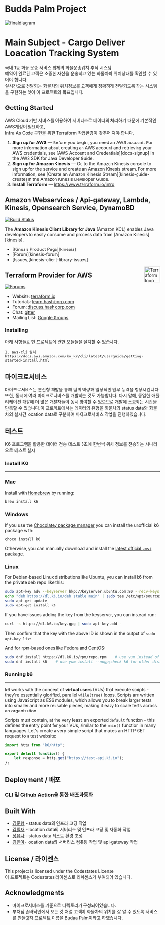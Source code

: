 # Budda Palm Project
![finaldiagram](https://user-images.githubusercontent.com/96624366/171095858-7d9057a1-b9b7-4cd1-972b-6690c36fadb4.png)

# Main Subject - Cargo Deliver Loacation Tracking System 
국내 1등 화물 운송 서비스 업체의 화물운송위치 추적 시스템  
예약이 완료된 고객은 소중한 자산을 운송하고 있는 화물차의 위치상태를 확인할 수 있어야 합니다.    
실시간으로 전달되는 화물차의 위치정보를 고객에게 정확하게 전달되도록 하는 시스템을 구현하는 것이 이 프로젝트의 목표입니다. 

## Getting Started

AWS Cloud 기반 서비스를 이용하여 서버리스로 데이터의 처리하기 때문에 기본적인 AWS계정이 필요하고,   
Infra As Code 구현을 위한 Terraform 작업환경이 갖추어 져야 합니다. 

1. **Sign up for AWS** &mdash; Before you begin, you need an AWS account. For more information about creating an AWS account and retrieving your AWS credentials, see [AWS Account and Credentials][docs-signup] in the AWS SDK for Java Developer Guide.
1. **Sign up for Amazon Kinesis** &mdash; Go to the Amazon Kinesis console to sign up for the service and create an Amazon Kinesis stream. For more information, see [Create an Amazon Kinesis Stream][kinesis-guide-create] in the Amazon Kinesis Developer Guide.
1. **Install Terraform** &mdash; https://www.terraform.io/intro


## Amazon Webservices / Api-gateway, Lambda, Kinesis, Opensearch Service, DynamoBD
[![Build Status](https://travis-ci.org/awslabs/amazon-kinesis-client.svg?branch=master)](https://travis-ci.org/awslabs/amazon-kinesis-client)

The **Amazon Kinesis Client Library for Java** (Amazon KCL) enables Java developers to easily consume and process data from [Amazon Kinesis][kinesis].

* [Kinesis Product Page][kinesis]
* [Forum][kinesis-forum]
* [Issues][kinesis-client-library-issues]



<a href="https://terraform.io">
    <img src=".github/terraform_logo.svg" alt="Terraform logo" title="Terraform" align="right" height="50" />
</a>

## Terraform Provider for AWS

[![Forums][discuss-badge]][discuss]

[discuss-badge]: https://img.shields.io/badge/discuss-terraform--aws-623CE4.svg?style=flat
[discuss]: https://discuss.hashicorp.com/c/terraform-providers/tf-aws/

- Website: [terraform.io](https://terraform.io)
- Tutorials: [learn.hashicorp.com](https://learn.hashicorp.com/terraform?track=getting-started#getting-started)
- Forum: [discuss.hashicorp.com](https://discuss.hashicorp.com/c/terraform-providers/tf-aws/)
- Chat: [gitter](https://gitter.im/hashicorp-terraform/Lobby)
- Mailing List: [Google Groups](http://groups.google.com/group/terraform-tool)





### Installing 

아래 사항들로 현 프로젝트에 관한 모듈들을 설치할 수 있습니다.

```
1. aws-cli 설치
https://docs.aws.amazon.com/ko_kr/cli/latest/userguide/getting-started-install.html

```

## 마이크로서비스

마이크로서비스는 분산형 개발을 통해 팀의 역량과 일상적인 업무 능력을 향상시킵니다. 또한, 동시에 여러 마이크로서비스를 개발하는 것도 가능합니다. 다시 말해, 동일한 애플리케이션 개발에 더 많은 개발자들이 동시 참여할 수 있으므로 개발에 소요되는 시간을 단축할 수 있습니다.이 프로젝트에서는 데이터의 유형을 화물차의 status data와 화물차의 실시간 location data로 구분하여 마이크로서비스 작업을 진행하였습니다. 



## 테스트 
K6 프로그램을 활용한 데이터 전송 테스트 
3초에 한번씩 위치 정보를 전송하는 시나리오로 테스트 실시

### Install K6
-------

### Mac

Install with [Homebrew](https://brew.sh/) by running:

```bash
brew install k6
```

### Windows

If you use the [Chocolatey package manager](https://chocolatey.org/) you can install the unofficial k6 package with:

```
choco install k6
```

Otherwise, you can manually download and install the [latest official `.msi` package](https://dl.k6.io/msi/k6-latest-amd64.msi).

### Linux

For Debian-based Linux distributions like Ubuntu, you can install k6 from the private deb repo like this:

```bash
sudo apt-key adv --keyserver hkp://keyserver.ubuntu.com:80 --recv-keys C5AD17C747E3415A3642D57D77C6C491D6AC1D69
echo "deb https://dl.k6.io/deb stable main" | sudo tee /etc/apt/sources.list.d/k6.list
sudo apt-get update
sudo apt-get install k6
```

If you have issues adding the key from the keyserver, you can instead run:
```bash
curl -s https://dl.k6.io/key.gpg | sudo apt-key add -
```

Then confirm that the key with the above ID is shown in the output of `sudo apt-key list`.

And for rpm-based ones like Fedora and CentOS:

```bash
sudo dnf install https://dl.k6.io/rpm/repo.rpm    # use yum instead of dnf for older distros
sudo dnf install k6    # use yum install --nogpgcheck k6 for older distros (e.g. CentOS 7) without PGP V4 signature support
```
### Running k6
----------

k6 works with the concept of **virtual users** (VUs) that execute scripts - they're essentially glorified, parallel `while(true)` loops. Scripts are written using JavaScript as ES6 modules, which allows you to break larger tests into smaller and more reusable pieces, making it easy to scale tests across an organization.

Scripts must contain, at the very least, an exported `default` function - this defines the entry point for your VUs, similar to the `main()` function in many languages. Let's create a very simple script that makes an HTTP GET request to a test website:

```js
import http from "k6/http";

export default function() {
    let response = http.get("https://test-api.k6.io");
};
```

## Deployment / 배포 
### CLI 및 Github Action을 통한 배포자동화        
      
## Built With 

* [김준형](https://github.com/lightcow) - status data의 인프라 코딩 작업
* [김필재](https://github.com/Olatte3) - location data의 서버리스 및 인프라 코딩 및 자동화 작업
* [성유나](https://github.com/sungyuna1003) - status data 테스트 환경 조성
* [김은아](https://github.com/manok119)- location data의 서버리스 컴퓨팅 작업 및 api-gateway 작업


## License / 라이센스

This project is licensed under the Codestates License   
이 프로젝트는 Codestates 라이센스로 라이센스가 부여되어 있습니다. 

## Acknowledgments 

* 마이크로서비스를 기준으로 디렉토리가 구성되어있습니다. 
* 부처님 손바닥안에서 보는 것 처럼 고객이 화물차의 위치를 잘 알 수 있도록 서비스를 만들고자 프로젝트 이름을 Budaa Palm이라고 하였습니다. 
